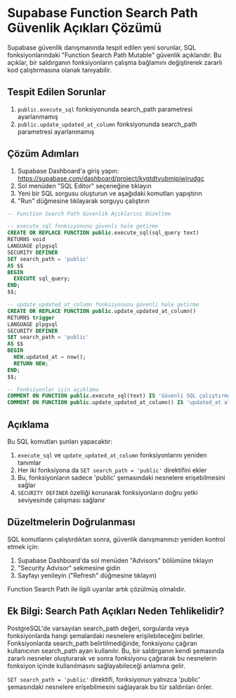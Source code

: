 # Supabase Function Search Path Güvenlik Açıkları Çözümü

Supabase güvenlik danışmanında tespit edilen yeni sorunlar, SQL fonksiyonlarındaki "Function Search Path Mutable" güvenlik açıklarıdır. Bu açıklar, bir saldırganın fonksiyonların çalışma bağlamını değiştirerek zararlı kod çalıştırmasına olanak tanıyabilir.

## Tespit Edilen Sorunlar

1. `public.execute_sql` fonksiyonunda search_path parametresi ayarlanmamış
2. `public.update_updated_at_column` fonksiyonunda search_path parametresi ayarlanmamış

## Çözüm Adımları

1. Supabase Dashboard'a giriş yapın: https://supabase.com/dashboard/project/kyqtdtyubmipiwjrudgc
2. Sol menüden "SQL Editor" seçeneğine tıklayın
3. Yeni bir SQL sorgusu oluşturun ve aşağıdaki komutları yapıştırın
4. "Run" düğmesine tıklayarak sorguyu çalıştırın

```sql
-- Function Search Path Güvenlik Açıklarını Düzeltme

-- execute_sql fonksiyonunu güvenli hale getirme
CREATE OR REPLACE FUNCTION public.execute_sql(sql_query text)
RETURNS void
LANGUAGE plpgsql
SECURITY DEFINER
SET search_path = 'public'
AS $$
BEGIN
  EXECUTE sql_query;
END;
$$;

-- update_updated_at_column fonksiyonunu güvenli hale getirme  
CREATE OR REPLACE FUNCTION public.update_updated_at_column()
RETURNS trigger
LANGUAGE plpgsql
SECURITY DEFINER
SET search_path = 'public'
AS $$
BEGIN
  NEW.updated_at = now();
  RETURN NEW;
END;
$$;

-- Fonksiyonlar için açıklama
COMMENT ON FUNCTION public.execute_sql(text) IS 'Güvenli SQL çalıştırma fonksiyonu - search_path sabitlenerek güvenlik artırıldı';
COMMENT ON FUNCTION public.update_updated_at_column() IS 'updated_at alanını güncelleyen tetikleyici fonksiyonu - search_path sabitlenerek güvenlik artırıldı';
```

## Açıklama

Bu SQL komutları şunları yapacaktır:

1. `execute_sql` ve `update_updated_at_column` fonksiyonlarını yeniden tanımlar
2. Her iki fonksiyona da `SET search_path = 'public'` direktifini ekler
3. Bu, fonksiyonların sadece 'public' şemasındaki nesnelere erişebilmesini sağlar
4. `SECURITY DEFINER` özelliği korunarak fonksiyonların doğru yetki seviyesinde çalışması sağlanır

## Düzeltmelerin Doğrulanması

SQL komutlarını çalıştırdıktan sonra, güvenlik danışmanınızı yeniden kontrol etmek için:

1. Supabase Dashboard'da sol menüden "Advisors" bölümüne tıklayın
2. "Security Advisor" sekmesine gidin
3. Sayfayı yenileyin ("Refresh" düğmesine tıklayın)

Function Search Path ile ilgili uyarılar artık çözülmüş olmalıdır.

## Ek Bilgi: Search Path Açıkları Neden Tehlikelidir?

PostgreSQL'de varsayılan search_path değeri, sorgularda veya fonksiyonlarda hangi şemalardaki nesnelere erişilebileceğini belirler. Fonksiyonlarda search_path belirtilmediğinde, fonksiyonu çağıran kullanıcının search_path ayarı kullanılır. Bu, bir saldırganın kendi şemasında zararlı nesneler oluşturarak ve sonra fonksiyonu çağırarak bu nesnelerin fonksiyon içinde kullanılmasını sağlayabileceği anlamına gelir.

`SET search_path = 'public'` direktifi, fonksiyonun yalnızca 'public' şemasındaki nesnelere erişebilmesini sağlayarak bu tür saldırıları önler. 